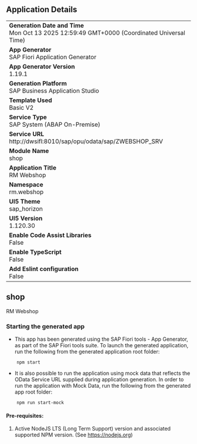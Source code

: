 ## Application Details
|               |
| ------------- |
|**Generation Date and Time**<br>Mon Oct 13 2025 12:59:49 GMT+0000 (Coordinated Universal Time)|
|**App Generator**<br>SAP Fiori Application Generator|
|**App Generator Version**<br>1.19.1|
|**Generation Platform**<br>SAP Business Application Studio|
|**Template Used**<br>Basic V2|
|**Service Type**<br>SAP System (ABAP On-Premise)|
|**Service URL**<br>http://dwsifl:8010/sap/opu/odata/sap/ZWEBSHOP_SRV|
|**Module Name**<br>shop|
|**Application Title**<br>RM Webshop|
|**Namespace**<br>rm.webshop|
|**UI5 Theme**<br>sap_horizon|
|**UI5 Version**<br>1.120.30|
|**Enable Code Assist Libraries**<br>False|
|**Enable TypeScript**<br>False|
|**Add Eslint configuration**<br>False|

## shop

RM Webshop

### Starting the generated app

-   This app has been generated using the SAP Fiori tools - App Generator, as part of the SAP Fiori tools suite.  To launch the generated application, run the following from the generated application root folder:

```
    npm start
```

- It is also possible to run the application using mock data that reflects the OData Service URL supplied during application generation.  In order to run the application with Mock Data, run the following from the generated app root folder:

```
    npm run start-mock
```

#### Pre-requisites:

1. Active NodeJS LTS (Long Term Support) version and associated supported NPM version.  (See https://nodejs.org)


